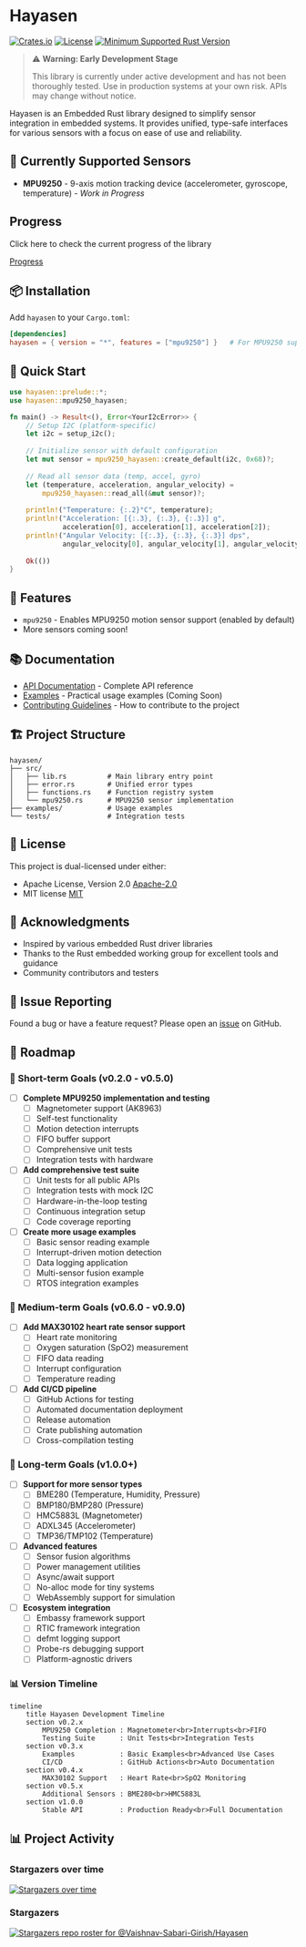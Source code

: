 # Hayasen

[![Crates.io](https://img.shields.io/crates/v/hayasen.svg)](https://crates.io/crates/hayasen)
[![License](https://img.shields.io/badge/license-MIT%2FApache--2.0-blue.svg)](LICENSE-APACHE)
[![Minimum Supported Rust Version](https://img.shields.io/badge/MSRV-1.60.0-blue.svg)](https://rust-lang.org)

> ⚠️ **Warning: Early Development Stage**
> 
> This library is currently under active development and has not been thoroughly tested.
> Use in production systems at your own risk. APIs may change without notice.

Hayasen is an Embedded Rust library designed to simplify sensor integration in embedded systems. 
It provides unified, type-safe interfaces for various sensors with a focus on ease of use and reliability.

## 🚀 Currently Supported Sensors

- **MPU9250** - 9-axis motion tracking device (accelerometer, gyroscope, temperature) - *Work in Progress*


## Progress 

Click here to check the current progress of the library

[Progress](./progress.md)

## 📦 Installation

Add `hayasen` to your `Cargo.toml`:

```toml
[dependencies]
hayasen = { version = "*", features = ["mpu9250"] }   # For MPU9250 support
```

## 🎯 Quick Start

```rust
use hayasen::prelude::*;
use hayasen::mpu9250_hayasen;

fn main() -> Result<(), Error<YourI2cError>> {
    // Setup I2C (platform-specific)
    let i2c = setup_i2c();
    
    // Initialize sensor with default configuration
    let mut sensor = mpu9250_hayasen::create_default(i2c, 0x68)?;
    
    // Read all sensor data (temp, accel, gyro)
    let (temperature, acceleration, angular_velocity) =
        mpu9250_hayasen::read_all(&mut sensor)?;
    
    println!("Temperature: {:.2}°C", temperature);
    println!("Acceleration: [{:.3}, {:.3}, {:.3}] g",
             acceleration[0], acceleration[1], acceleration[2]);
    println!("Angular Velocity: [{:.3}, {:.3}, {:.3}] dps",
             angular_velocity[0], angular_velocity[1], angular_velocity[2]);
    
    Ok(())
}
```

## 🔧 Features

- `mpu9250` - Enables MPU9250 motion sensor support (enabled by default)
- More sensors coming soon!

## 📚 Documentation

- [API Documentation](https://vaishnav.world/Hayasen) - Complete API reference
- [Examples](./examples/) - Practical usage examples   (Coming Soon)
- [Contributing Guidelines](./CONTRIBUTING.md) - How to contribute to the project

## 🏗️ Project Structure

```
hayasen/
├── src/
│   ├── lib.rs          # Main library entry point
│   ├── error.rs        # Unified error types
│   ├── functions.rs    # Function registry system
│   └── mpu9250.rs      # MPU9250 sensor implementation
├── examples/           # Usage examples
└── tests/              # Integration tests
```

## 📝 License

This project is dual-licensed under either:
- Apache License, Version 2.0 [Apache-2.0](LICENSE-APACHE)
- MIT license [MIT](LICENSE-MIT)

## 🙏 Acknowledgments
- Inspired by various embedded Rust driver libraries
- Thanks to the Rust embedded working group for excellent tools and guidance
- Community contributors and testers

## 🐛 Issue Reporting

Found a bug or have a feature request? Please open an [issue](https://github.com/Vaishnav-Sabari-Girish/Hayasen/issues) on GitHub.


## 🔮 Roadmap

### 🎯 Short-term Goals (v0.2.0 - v0.5.0)

- [ ] **Complete MPU9250 implementation and testing**
  - [ ] Magnetometer support (AK8963)
  - [ ] Self-test functionality
  - [ ] Motion detection interrupts
  - [ ] FIFO buffer support
  - [ ] Comprehensive unit tests
  - [ ] Integration tests with hardware

- [ ] **Add comprehensive test suite**
  - [ ] Unit tests for all public APIs
  - [ ] Integration tests with mock I2C
  - [ ] Hardware-in-the-loop testing
  - [ ] Continuous integration setup
  - [ ] Code coverage reporting

- [ ] **Create more usage examples**
  - [ ] Basic sensor reading example
  - [ ] Interrupt-driven motion detection
  - [ ] Data logging application
  - [ ] Multi-sensor fusion example
  - [ ] RTOS integration examples

### 🚀 Medium-term Goals (v0.6.0 - v0.9.0)

- [ ] **Add MAX30102 heart rate sensor support**
  - [ ] Heart rate monitoring
  - [ ] Oxygen saturation (SpO2) measurement
  - [ ] FIFO data reading
  - [ ] Interrupt configuration
  - [ ] Temperature reading

- [ ] **Add CI/CD pipeline**
  - [ ] GitHub Actions for testing
  - [ ] Automated documentation deployment
  - [ ] Release automation
  - [ ] Crate publishing automation
  - [ ] Cross-compilation testing

### 🌟 Long-term Goals (v1.0.0+)

- [ ] **Support for more sensor types**
  - [ ] BME280 (Temperature, Humidity, Pressure)
  - [ ] BMP180/BMP280 (Pressure)
  - [ ] HMC5883L (Magnetometer)
  - [ ] ADXL345 (Accelerometer)
  - [ ] TMP36/TMP102 (Temperature)

- [ ] **Advanced features**
  - [ ] Sensor fusion algorithms
  - [ ] Power management utilities
  - [ ] Async/await support
  - [ ] No-alloc mode for tiny systems
  - [ ] WebAssembly support for simulation

- [ ] **Ecosystem integration**
  - [ ] Embassy framework support
  - [ ] RTIC framework integration
  - [ ] defmt logging support
  - [ ] Probe-rs debugging support
  - [ ] Platform-agnostic drivers

### 📊 Version Timeline

```mermaid
timeline
    title Hayasen Development Timeline
    section v0.2.x
        MPU9250 Completion : Magnetometer<br>Interrupts<br>FIFO
        Testing Suite      : Unit Tests<br>Integration Tests
    section v0.3.x
        Examples           : Basic Examples<br>Advanced Use Cases
        CI/CD              : GitHub Actions<br>Auto Documentation
    section v0.4.x
        MAX30102 Support   : Heart Rate<br>SpO2 Monitoring
    section v0.5.x
        Additional Sensors : BME280<br>HMC5883L
    section v1.0.0
        Stable API         : Production Ready<br>Full Documentation
```


## 📊 Project Activity

### Stargazers over time

[![Stargazers over time](https://starchart.cc/Vaishnav-Sabari-Girish/Hayasen.svg?variant=adaptive)](https://starchart.cc/Vaishnav-Sabari-Girish/Hayasen)

### Stargazers

[![Stargazers repo roster for @Vaishnav-Sabari-Girish/Hayasen](https://reporoster.com/stars/dark/Vaishnav-Sabari-Girish/Hayasen)](https://github.com/Vaishnav-Sabari-Girish/Hayasen/stargazers)
